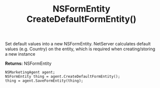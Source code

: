 ﻿---
uid: crmscript_ref_NSMarketingAgent_CreateDefaultFormEntity
title: NSFormEntity CreateDefaultFormEntity()
intellisense: NSMarketingAgent.CreateDefaultFormEntity
keywords: NSMarketingAgent, CreateDefaultFormEntity
so.topic: reference
---
	  
Set default values into a new NSFormEntity.
NetServer calculates default values (e.g. Country) on the entity, which is required when creating/storing a new instance
	  
**Returns:** NSFormEntity

```crmscript
NSMarketingAgent agent;
NSFormEntity thing = agent.CreateDefaultFormEntity();
thing = agent.SaveFormEntity(thing);
```

